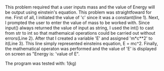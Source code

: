 This problem required that a user inputs mass and the value of Energy will be output using einstein's equation.
This problem was straightfoward for me. First of all, I initiated the value of 'c' since it was a constant(line 1). 
Next, I prompted the user to enter the value of mass to be worked with. Since input() always returned the value of input as string, I used the int() to cast from str to int so that mathemaical operations could be carried out without errors(Line 2).
After that I created a variable 'E' and assigned 'm*c**2' to it(Line 3). This line simply represented einsteins equation, E = mc^2.
Finally, the mathematical operaton was performed and the value of 'E' is displayed on screen as "Energy is: 'value of E".

The program was tested with: 1(kg)